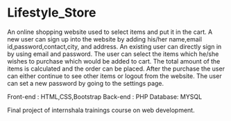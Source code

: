 # Lifestyle_Store
An online shopping website used to select items and put it in the cart. A new user can sign up into the website by adding his/her name,email id,password,contact,city, and address.
An existing user can directly sign in by using email and password. The user can select the items which he/she wishes to purchase which would be added to cart. The total amount of the items is calculated and the order can be placed. After the purchase the user can either continue to see other items or logout from the website. The user can set a new password by going to the settings page. 

Front-end : HTML,CSS,Bootstrap
Back-end : PHP Database: MYSQL


Final project of internshala trainings course on web development.
